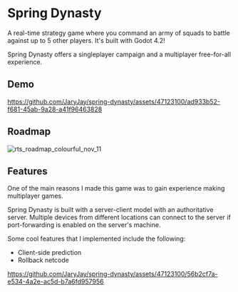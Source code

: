 # Spring Dynasty
A real-time strategy game where you command an army of squads to battle against up to 5 other players. It's built with Godot 4.2!

Spring Dynasty offers a singleplayer campaign and a multiplayer free-for-all experience.

## Demo
https://github.com/JaryJay/spring-dynasty/assets/47123100/ad933b52-f681-45ab-9a28-a41f96463828

## Roadmap

![rts_roadmap_colourful_nov_11](https://github.com/JaryJay/spring-dynasty/assets/47123100/a94400aa-1948-42e7-be5b-4039406e6f08)

## Features

One of the main reasons I made this game was to gain experience making multiplayer games.

Spring Dynasty is built with a server-client model with an authoritative server. Multiple devices from different locations can connect to the server if port-forwarding is enabled on the server's machine.

Some cool features that I implemented include the following:

- Client-side prediction
- Rollback netcode

https://github.com/JaryJay/spring-dynasty/assets/47123100/56b2cf7a-e534-4a2e-ac5d-b7a6fd957956
